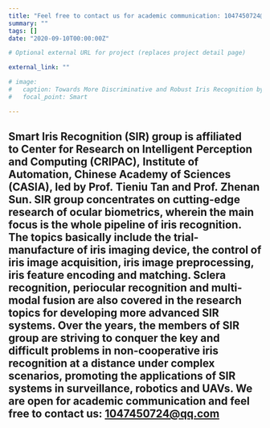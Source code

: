 ```yaml
---
title: "Feel free to contact us for academic communication: 1047450724@qq.com"
summary: ""
tags: []
date: "2020-09-10T00:00:00Z"

# Optional external URL for project (replaces project detail page)

external_link: ""

# image:
#   caption: Towards More Discriminative and Robust Iris Recognition by Learning Uncertain Factors
#   focal_point: Smart

---
```


## Smart Iris Recognition (SIR) group is affiliated to Center for Research on Intelligent Perception and Computing (CRIPAC), Institute of Automation, Chinese Academy of Sciences (CASIA), led by Prof. Tieniu Tan and Prof. Zhenan Sun. SIR group concentrates on cutting-edge research of ocular biometrics, wherein the main focus is the whole pipeline of iris recognition. The topics basically include the trial-manufacture of iris imaging device, the control of iris image acquisition, iris image preprocessing, iris feature encoding and matching. Sclera recognition, periocular recognition and multi-modal fusion are also covered in the research topics for developing more advanced SIR systems. Over the years, the members of SIR group are striving to conquer the key and difficult problems in non-cooperative iris recognition at a distance under complex scenarios, promoting the applications of SIR systems in surveillance, robotics and UAVs. We are open for academic communication and feel free to contact us: 1047450724@qq.com 


